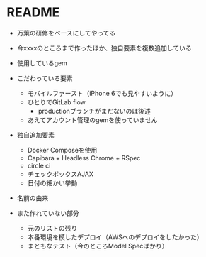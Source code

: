 # README



- 万葉の研修をベースにしてやってる
- 今xxxxのところまで作ったほか、独自要素を複数追加している


- 使用しているgem
- こだわっている要素
  - モバイルファースト（iPhone 6でも見やすいように）
  - ひとりでGitLab flow
    - productionブランチがまだないのは後述
  - あえてアカウント管理のgemを使っていません
- 独自追加要素
  - Docker Composeを使用
  - Capibara + Headless Chrome + RSpec
  - circle ci
  - チェックボックスAJAX
  - 日付の細かい挙動
- 名前の由来

- また作れていない部分
  - 元のリストの残り
  - 本番環境を模したデプロイ（AWSへのデプロイをしたかった）
  - まともなテスト（今のところModel Specばかり）
